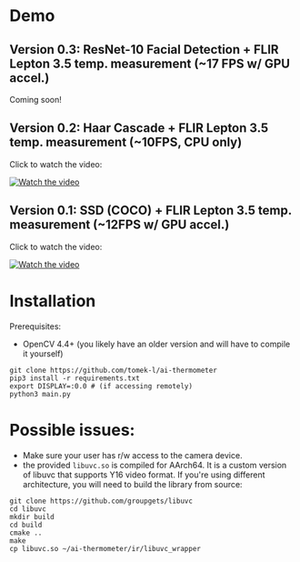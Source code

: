 # Demo 

## Version 0.3: ResNet-10 Facial Detection + FLIR Lepton 3.5 temp. measurement (~17 FPS w/ GPU accel.)

Coming soon!

## Version 0.2: Haar Cascade + FLIR Lepton 3.5 temp. measurement (~10FPS, CPU only)
Click to watch the video:

[![Watch the video](https://img.youtube.com/vi/j9eo9Cs8J8I/hqdefault.jpg)](https://www.youtube.com/watch?v=j9eo9Cs8J8I)


## Version 0.1: SSD (COCO) + FLIR Lepton 3.5 temp. measurement (~12FPS w/ GPU accel.)
Click to watch the video:

[![Watch the video](https://img.youtube.com/vi/i2XMtshdjn8/maxresdefault.jpg)](https://www.youtube.com/watch?v=i2XMtshdjn8)




# Installation 

Prerequisites:
- OpenCV 4.4+ (you likely have an older version and will have to compile it yourself)

```shell
git clone https://github.com/tomek-l/ai-thermometer
pip3 install -r requirements.txt
export DISPLAY=:0.0 # (if accessing remotely)
python3 main.py
```

# Possible issues:
- Make sure your user has r/w access to the camera device. 
- the provided  ```libuvc.so``` is compiled for AArch64. It is a custom version of libuvc that supports Y16 video format.
If you're using different architecture, you will need to build the library from source:

```shell
git clone https://github.com/groupgets/libuvc
cd libuvc
mkdir build
cd build
cmake ..
make
cp libuvc.so ~/ai-thermometer/ir/libuvc_wrapper
```


